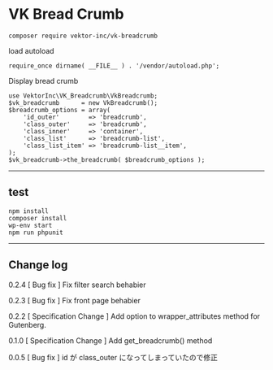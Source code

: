 # VK Bread Crumb

```
composer require vektor-inc/vk-breadcrumb
```

load autoload
```
require_once dirname( __FILE__ ) . '/vendor/autoload.php';
```

Display bread crumb
```
use VektorInc\VK_Breadcrumb\VkBreadcrumb;
$vk_breadcrumb      = new VkBreadcrumb();
$breadcrumb_options = array(
	'id_outer'        => 'breadcrumb',
	'class_outer'     => 'breadcrumb',
	'class_inner'     => 'container',
	'class_list'      => 'breadcrumb-list',
	'class_list_item' => 'breadcrumb-list__item',
);
$vk_breadcrumb->the_breadcrumb( $breadcrumb_options );
```

---
## test

```
npm install
composer install
wp-env start
npm run phpunit
```

---

## Change log

0.2.4
[ Bug fix ] Fix filter search behabier

0.2.3
[ Bug fix ] Fix front page behabier

0.2.2
[ Specification Change ] Add option to wrapper_attributes method for Gutenberg.

0.1.0
[ Specification Change ] Add get_breadcrumb() method

0.0.5 
[ Bug fix ] id が class_outer になってしまっていたので修正
